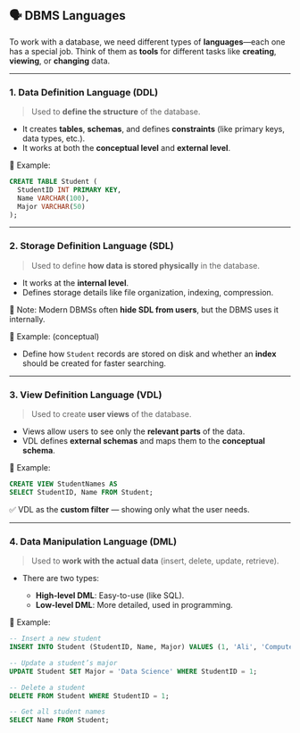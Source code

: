 ## 🗣️ DBMS Languages

To work with a database, we need different types of **languages**—each one has a special job. Think of them as **tools** for different tasks like **creating**, **viewing**, or **changing** data.

---

### 1. **Data Definition Language (DDL)**

> Used to **define the structure** of the database.

* It creates **tables**, **schemas**, and defines **constraints** (like primary keys, data types, etc.).
* It works at both the **conceptual level** and **external level**.

🧠 Example:

```sql
CREATE TABLE Student (
  StudentID INT PRIMARY KEY,
  Name VARCHAR(100),
  Major VARCHAR(50)
);
```

---

### 2. **Storage Definition Language (SDL)**

> Used to define **how data is stored physically** in the database.

* It works at the **internal level**.
* Defines storage details like file organization, indexing, compression.

📌 Note: Modern DBMSs often **hide SDL from users**, but the DBMS uses it internally.

🧠 Example: (conceptual)

* Define how `Student` records are stored on disk and whether an **index** should be created for faster searching.

---

### 3. **View Definition Language (VDL)**

> Used to create **user views** of the database.

* Views allow users to see only the **relevant parts** of the data.
* VDL defines **external schemas** and maps them to the **conceptual schema**.

🧠 Example:

```sql
CREATE VIEW StudentNames AS
SELECT StudentID, Name FROM Student;
```

✅ VDL as the **custom filter** — showing only what the user needs.

---

### 4. **Data Manipulation Language (DML)**

> Used to **work with the actual data** (insert, delete, update, retrieve).

* There are two types:

  * **High-level DML**: Easy-to-use (like SQL).
  * **Low-level DML**: More detailed, used in programming.

🧠 Example:

```sql
-- Insert a new student
INSERT INTO Student (StudentID, Name, Major) VALUES (1, 'Ali', 'Computer Science');

-- Update a student’s major
UPDATE Student SET Major = 'Data Science' WHERE StudentID = 1;

-- Delete a student
DELETE FROM Student WHERE StudentID = 1;

-- Get all student names
SELECT Name FROM Student;
```
